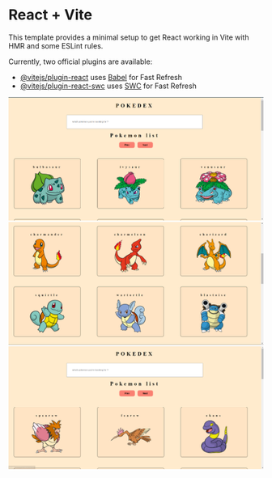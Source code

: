 # React + Vite

This template provides a minimal setup to get React working in Vite with HMR and some ESLint rules.

Currently, two official plugins are available:

- [@vitejs/plugin-react](https://github.com/vitejs/vite-plugin-react/blob/main/packages/plugin-react/README.md) uses [Babel](https://babeljs.io/) for Fast Refresh
- [@vitejs/plugin-react-swc](https://github.com/vitejs/vite-plugin-react-swc) uses [SWC](https://swc.rs/) for Fast Refresh
<img src="https://github.com/rahul48635/pokedex/blob/main/Screenshot%202024-05-24%20062555.png"/>
<img src="https://github.com/rahul48635/pokedex/blob/main/Screenshot%202024-05-24%20062621.png"/>
<img src="https://github.com/rahul48635/pokedex/blob/main/Screenshot%202024-05-24%20062656.png"/>
